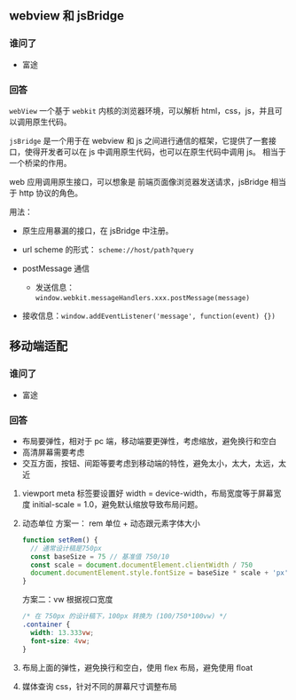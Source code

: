 ## webview 和 jsBridge

### 谁问了

- 富途

### 回答

`webView` 一个基于 `webkit` 内核的浏览器环境，可以解析 html，css，js，并且可以调用原生代码。

`jsBridge` 是一个用于在 webview 和 js 之间进行通信的框架，它提供了一套接口，使得开发者可以在 js 中调用原生代码，也可以在原生代码中调用 js。
相当于一个桥梁的作用。

web 应用调用原生接口，可以想象是 前端页面像浏览器发送请求，jsBridge 相当于 http 协议的角色。

用法：

- 原生应用暴漏的接口，在 jsBridge 中注册。

- url scheme 的形式： `scheme://host/path?query`

- postMessage 通信
  - 发送信息：`window.webkit.messageHandlers.xxx.postMessage(message)`
- 接收信息：`window.addEventListener('message', function(event) {})`

## 移动端适配

### 谁问了

- 富途

### 回答

- 布局要弹性，相对于 pc 端，移动端要更弹性，考虑缩放，避免换行和空白
- 高清屏幕需要考虑
- 交互方面，按钮、间距等要考虑到移动端的特性，避免太小，太大，太远，太近

1. viewport meta 标签要设置好
   width = device-width，布局宽度等于屏幕宽度
   initial-scale = 1.0，避免默认缩放导致布局问题。
2. 动态单位
   方案一： rem 单位 + 动态跟元素字体大小

   ```js
   function setRem() {
     // 通常设计稿是750px
     const baseSize = 75 // 基准值 750/10
     const scale = document.documentElement.clientWidth / 750
     document.documentElement.style.fontSize = baseSize * scale + 'px'
   }
   ```

   方案二：vw 根据视口宽度

   ```css
   /* 在 750px 的设计稿下，100px 转换为 (100/750*100vw) */
   .container {
     width: 13.333vw;
     font-size: 4vw;
   }
   ```

3. 布局上面的弹性，避免换行和空白，使用 flex 布局，避免使用 float

4. 媒体查询 css，针对不同的屏幕尺寸调整布局

```

```
